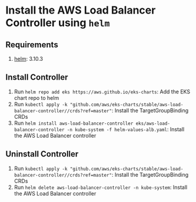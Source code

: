 # Install the AWS Load Balancer Controller using `helm`

## Requirements
1. [helm](https://helm.sh/docs/intro/install/): 3.10.3

## Install Controller
1. Run `helm repo add eks https://aws.github.io/eks-charts`: Add the EKS chart repo to helm
2. Run `kubectl apply -k "github.com/aws/eks-charts/stable/aws-load-balancer-controller//crds?ref=master"`: Install the TargetGroupBinding CRDs
3. Run `helm install aws-load-balancer-controller eks/aws-load-balancer-controller -n kube-system -f helm-values-alb.yaml`: Install the AWS Load Balancer controller

## Uninstall Controller
1. Run `kubectl apply -k "github.com/aws/eks-charts/stable/aws-load-balancer-controller//crds?ref=master"`: Install the TargetGroupBinding CRDs
2. Run `helm delete aws-load-balancer-controller -n kube-system`: Install the AWS Load Balancer controller
